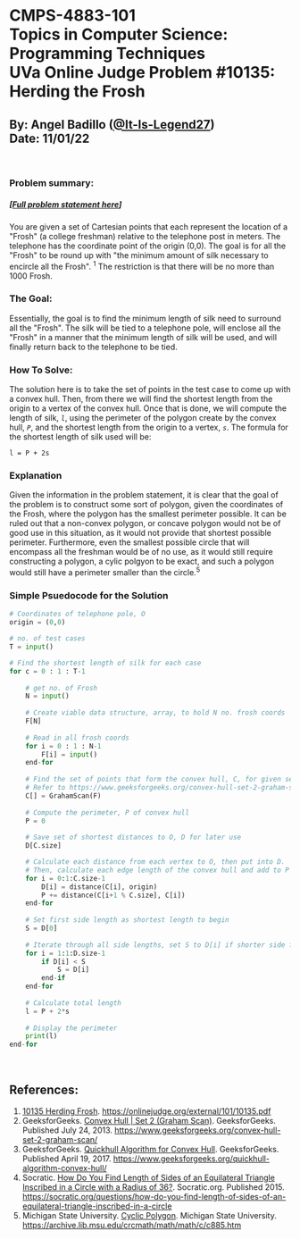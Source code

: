 # CMPS-4883-101 <br>Topics in Computer Science: Programming Techniques <br> UVa Online Judge Problem #10135: Herding the Frosh
## By: Angel Badillo ([@It-Is-Legend27](https://github.com/It-Is-Legend27/))<br>Date: 11/01/22
<br/>

### Problem summary:
##### [[Full problem statement here](https://onlinejudge.org/external/101/10135.pdf)]
You are given a set of Cartesian points that each represent the location of a "Frosh" (a college freshman) relative to the telephone post in meters. The telephone has the coordinate point of the origin (0,0). The goal is for all the "Frosh" to be round up with "the minimum amount of silk necessary to encircle all the Frosh". <sup>1</sup> The restriction is that there will be no more than 1000 Frosh.

### The Goal:
Essentially, the goal is to find the minimum length of silk need to surround all the "Frosh". The silk will be tied to a telephone pole, will enclose all the "Frosh" in a manner that the minimum length of silk will be used, and will finally return back to the telephone to be tied.

### How To Solve:
The solution here is to take the set of points in the test case to come up with a convex hull. Then, from there we will find the shortest length from the origin to a vertex of the convex hull. Once that is done, we will compute the length of silk,  _`l`_, using the perimeter of the polygon create by the convex hull, _`P`_, and the shortest length from the origin to a vertex, _`s`_. The formula for the shortest length of silk used will be:
```
l = P + 2s
```

### Explanation
Given the information in the problem statement, it is clear that the goal of the problem is to construct some sort of polygon, given the coordinates of the Frosh, where the polygon has the smallest perimeter possible. It can be ruled out that a non-convex polygon, or concave polygon would not be of good use in this situation, as it would not provide that shortest possible perimeter. Furthermore, even the smallest possible circle that will encompass all the freshman would be of no use, as it would still require constructing a polygon, a cylic polgyon to be exact, and such a polygon would still have a perimeter smaller than the circle.<sup>5</sup>

### Simple Psuedocode for the Solution
```python
# Coordinates of telephone pole, O
origin = (0,0)

# no. of test cases
T = input()

# Find the shortest length of silk for each case
for c = 0 : 1 : T-1
    
    # get no. of Frosh
    N = input()
    
    # Create viable data structure, array, to hold N no. frosh coords
    F[N]
    
    # Read in all frosh coords
    for i = 0 : 1 : N-1
        F[i] = input()
    end-for
    
    # Find the set of points that form the convex hull, C, for given set of coords, F
    # Refer to https://www.geeksforgeeks.org/convex-hull-set-2-graham-scan/ for more info
    C[] = GrahamScan(F)
    
    # Compute the perimeter, P of convex hull
    P = 0
    
    # Save set of shortest distances to O, D for later use
    D[C.size]

    # Calculate each distance from each vertex to O, then put into D.
    # Then, calculate each edge length of the convex hull and add to P
    for i = 0:1:C.size-1
        D[i] = distance(C[i], origin)
        P += distance(C[i+1 % C.size], C[i])
    end-for
    
    # Set first side length as shortest length to begin
    S = D[0]
    
    # Iterate through all side lengths, set S to D[i] if shorter side found
    for i = 1:1:D.size-1
        if D[i] < S
            S = D[i]
        end-if
    end-for
    
    # Calculate total length
    l = P + 2*s
    
    # Display the perimeter
    print(l)
end-for
```





<br>

## References:
1. [10135 Herding Frosh](https://onlinejudge.org/external/101/10135.pdf). https://onlinejudge.org/external/101/10135.pdf
2. GeeksforGeeks. [Convex Hull | Set 2 (Graham Scan)](https://www.geeksforgeeks.org/convex-hull-set-2-graham-scan/). GeeksforGeeks. Published July 24, 2013. https://www.geeksforgeeks.org/convex-hull-set-2-graham-scan/
3. GeeksforGeeks. [Quickhull Algorithm for Convex Hull](https://www.geeksforgeeks.org/quickhull-algorithm-convex-hull/). GeeksforGeeks. Published April 19, 2017. https://www.geeksforgeeks.org/quickhull-algorithm-convex-hull/
4. Socratic. [How Do You Find Length of Sides of an Equilateral Triangle Inscribed in a Circle with a Radius of 36?](https://socratic.org/questions/how-do-you-find-length-of-sides-of-an-equilateral-triangle-inscribed-in-a-circle). Socratic.org. Published 2015. https://socratic.org/questions/how-do-you-find-length-of-sides-of-an-equilateral-triangle-inscribed-in-a-circle
5. Michigan State University. [Cyclic Polygon](https://archive.lib.msu.edu/crcmath/math/math/c/c885.htm). Michigan State University. https://archive.lib.msu.edu/crcmath/math/math/c/c885.htm